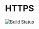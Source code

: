 # HTTPS

[![Build Status](https://dev.azure.com/ts-common/ts-common/_apis/build/status/ts-common.https)](https://dev.azure.com/ts-common/ts-common/_build/latest?definitionId=10)
